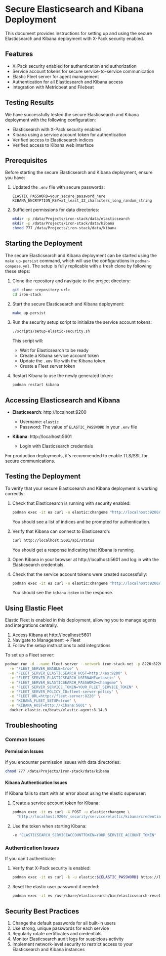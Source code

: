 # Secure Elasticsearch and Kibana Deployment

This document provides instructions for setting up and using the secure Elasticsearch and Kibana deployment with X-Pack security enabled.

## Features

- X-Pack security enabled for authentication and authorization
- Service account tokens for secure service-to-service communication
- Elastic Fleet server for agent management
- Authentication for all Elasticsearch and Kibana access
- Integration with Metricbeat and Filebeat

## Testing Results

We have successfully tested the secure Elasticsearch and Kibana deployment with the following configuration:

- Elasticsearch with X-Pack security enabled
- Kibana using a service account token for authentication
- Verified access to Elasticsearch indices
- Verified access to Kibana web interface

## Prerequisites

Before starting the secure Elasticsearch and Kibana deployment, ensure you have:

1. Updated the `.env` file with secure passwords:
   ```
   ELASTIC_PASSWORD=your_secure_password_here
   KIBANA_ENCRYPTION_KEY=at_least_32_characters_long_random_string
   ```

2. Sufficient permissions for data directories:
   ```bash
   mkdir -p /data/Projects/iron-stack/data/elasticsearch
   mkdir -p /data/Projects/iron-stack/data/kibana
   chmod 777 /data/Projects/iron-stack/data/kibana
   ```

## Starting the Deployment

The secure Elasticsearch and Kibana deployment can be started using the `make up-persist` command, which will use the configurations in `podman-compose.yml`. The setup is fully replicable with a fresh clone by following these steps:

1. Clone the repository and navigate to the project directory:
   ```bash
   git clone <repository-url>
   cd iron-stack
   ```

2. Start the secure Elasticsearch and Kibana deployment:
   ```bash
   make up-persist
   ```

3. Run the security setup script to initialize the service account tokens:
   ```bash
   ./scripts/setup-elastic-security.sh
   ```

   This script will:
   - Wait for Elasticsearch to be ready
   - Create a Kibana service account token
   - Update the `.env` file with the Kibana token
   - Create a Fleet server token

4. Restart Kibana to use the newly generated token:
   ```bash
   podman restart kibana
   ```

## Accessing Elasticsearch and Kibana

- **Elasticsearch**: http://localhost:9200
  - Username: `elastic`
  - Password: The value of `ELASTIC_PASSWORD` in your `.env` file

- **Kibana**: http://localhost:5601
  - Login with Elasticsearch credentials

For production deployments, it's recommended to enable TLS/SSL for secure communications.

## Testing the Deployment

To verify that your secure Elasticsearch and Kibana deployment is working correctly:

1. Check that Elasticsearch is running with security enabled:
   ```bash
   podman exec -it es curl -u elastic:changeme "http://localhost:9200/_cat/indices?v"
   ```
   You should see a list of indices and be prompted for authentication.

2. Verify that Kibana can connect to Elasticsearch:
   ```bash
   curl http://localhost:5601/api/status
   ```
   You should get a response indicating that Kibana is running.

3. Open Kibana in your browser at http://localhost:5601 and log in with the Elasticsearch credentials.

4. Check that the service account tokens were created successfully:
   ```bash
   podman exec -it es curl -u elastic:changeme "http://localhost:9200/_security/service/elastic/kibana/credential?pretty"
   ```
   You should see the `kibana-token` in the response.

## Using Elastic Fleet

Elastic Fleet is enabled in this deployment, allowing you to manage agents and integrations centrally.

1. Access Kibana at http://localhost:5601
2. Navigate to Management → Fleet
3. Follow the setup instructions to add integrations

To set up a Fleet server:

```bash
podman run -d --name fleet-server --network iron-stack-net -p 8220:8220 \
  -e "FLEET_SERVER_ENABLE=true" \
  -e "FLEET_SERVER_ELASTICSEARCH_HOST=http://es:9200" \
  -e "FLEET_SERVER_ELASTICSEARCH_USERNAME=elastic" \
  -e "FLEET_SERVER_ELASTICSEARCH_PASSWORD=changeme" \
  -e "FLEET_SERVER_SERVICE_TOKEN=YOUR_FLEET_SERVICE_TOKEN" \
  -e "FLEET_SERVER_POLICY_ID=fleet-server-policy" \
  -e "FLEET_URL=http://fleet-server:8220" \
  -e "KIBANA_FLEET_SETUP=true" \
  -e "KIBANA_HOST=http://kibana:5601" \
  docker.elastic.co/beats/elastic-agent:8.14.3
```

## Troubleshooting

### Common Issues

#### Permission Issues

If you encounter permission issues with data directories:

```bash
chmod 777 /data/Projects/iron-stack/data/kibana
```

#### Kibana Authentication Issues

If Kibana fails to start with an error about using the elastic superuser:

1. Create a service account token for Kibana:
   ```bash
   podman exec -it es curl -X POST -u elastic:changeme \
     "http://localhost:9200/_security/service/elastic/kibana/credential/token/kibana-token?pretty"
   ```

2. Use the token when starting Kibana:
   ```bash
   -e "ELASTICSEARCH_SERVICEACCOUNTTOKEN=YOUR_SERVICE_ACCOUNT_TOKEN"
   ```

### Authentication Issues

If you can't authenticate:

1. Verify that X-Pack security is enabled:
   ```bash
   podman exec -it es curl -k -u elastic:${ELASTIC_PASSWORD} https://localhost:9200/_xpack
   ```

2. Reset the elastic user password if needed:
   ```bash
   podman exec -it es /usr/share/elasticsearch/bin/elasticsearch-reset-password -u elastic
   ```

## Security Best Practices

1. Change the default passwords for all built-in users
2. Use strong, unique passwords for each service
3. Regularly rotate certificates and credentials
4. Monitor Elasticsearch audit logs for suspicious activity
5. Implement network-level security to restrict access to your Elasticsearch and Kibana instances
